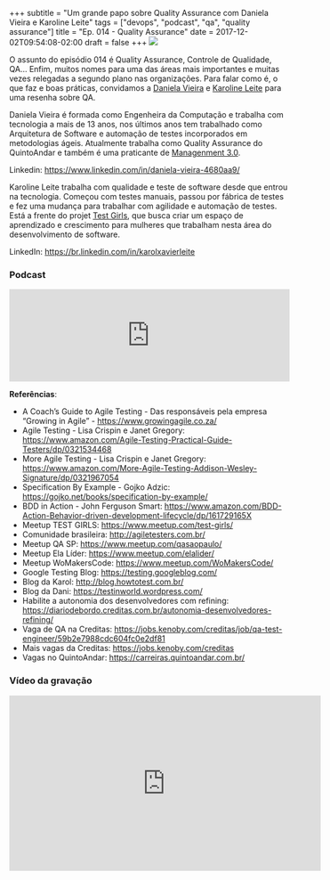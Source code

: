 +++
subtitle = "Um grande papo sobre Quality Assurance com Daniela Vieira e Karoline Leite"
tags = ["devops", "podcast", "qa", "quality assurance"]
title = "Ep. 014 - Quality Assurance"
date = 2017-12-02T09:54:08-02:00
draft = false
+++
![](/img/ep_014.jpg)

O assunto do episódio 014 é Quality Assurance, Controle de Qualidade, QA... Enfim, muitos nomes para uma das áreas mais importantes e muitas vezes relegadas a segundo plano nas organizações. Para falar como é, o que faz e boas práticas, convidamos a [Daniela Vieira](https://twitter.com/danivieira) e [Karoline Leite](https://twitter.com/karolineleite) para uma resenha sobre QA.

Daniela Vieira é formada como Engenheira da Computação e trabalha com tecnologia a mais de 13 anos, nos últimos anos tem trabalhado como Arquitetura de Software e automação de testes incorporados em metodologias ágeis. Atualmente trabalha como Quality Assurance do QuintoAndar e também é uma praticante de [Managenment 3.0](https://management30.com/).

Linkedin: https://www.linkedin.com/in/daniela-vieira-4680aa9/

Karoline Leite trabalha com qualidade e teste de software desde que entrou na tecnologia. Começou com testes manuais, passou por fábrica de testes e fez uma mudança para trabalhar com agilidade e automação de testes. Está a frente do projet [Test Girls](https://www.meetup.com/pt-BR/test-girls/), que busca criar um espaço de aprendizado e crescimento para mulheres que trabalham nesta área do desenvolvimento de software.

LinkedIn: https://br.linkedin.com/in/karolxavierleite

### Podcast

<iframe width="100%" height="166" scrolling="no" frameborder="no" src="https://w.soundcloud.com/player/?url=https%3A//api.soundcloud.com/tracks/364191560&amp;color=%23ff5500&amp;auto_play=false&amp;hide_related=false&amp;show_comments=true&amp;show_user=true&amp;show_reposts=false&amp;show_teaser=true"></iframe>

**Referências**:

- A Coach’s Guide to Agile Testing - Das responsáveis pela empresa “Growing in Agile” - https://www.growingagile.co.za/
- Agile Testing - Lisa Crispin e Janet Gregory: https://www.amazon.com/Agile-Testing-Practical-Guide-Testers/dp/0321534468
- More Agile Testing  - Lisa Crispin e Janet Gregory: https://www.amazon.com/More-Agile-Testing-Addison-Wesley-Signature/dp/0321967054
- Specification By Example - Gojko Adzic: https://gojko.net/books/specification-by-example/
- BDD in Action - John Ferguson Smart: https://www.amazon.com/BDD-Action-Behavior-driven-development-lifecycle/dp/161729165X
- Meetup TEST GIRLS: https://www.meetup.com/test-girls/
- Comunidade brasileira: http://agiletesters.com.br/
- Meetup QA SP: https://www.meetup.com/qasaopaulo/
- Meetup Ela Líder: https://www.meetup.com/elalider/
- Meetup WoMakersCode: https://www.meetup.com/WoMakersCode/
- Google Testing Blog: https://testing.googleblog.com/
- Blog da Karol: http://blog.howtotest.com.br/
- Blog da Dani: https://testinworld.wordpress.com/
- Habilite a autonomia dos desenvolvedores com refining: https://diariodebordo.creditas.com.br/autonomia-desenvolvedores-refining/
- Vaga de QA na Creditas: https://jobs.kenoby.com/creditas/job/qa-test-engineer/59b2e7988cdc604fc0e2df81
- Mais vagas da Creditas: https://jobs.kenoby.com/creditas
- Vagas no QuintoAndar: https://carreiras.quintoandar.com.br/

### Vídeo da gravação

<iframe width="560" height="315" src="https://www.youtube.com/embed/77tBvZ_Jbf4" frameborder="0" allowfullscreen></iframe>

